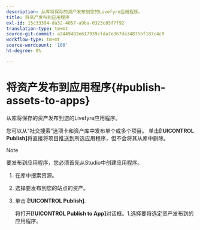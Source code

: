 ```yaml
---
description: 从库将保存的资产发布到您的Livefyre应用程序。
title: 将资产发布到应用程序
exl-id: 15c33394-da32-4057-a9ba-0323c85f7f92
translation-type: tm+mt
source-git-commit: a2449482e617939cfda7e367da34875bf187c4c9
workflow-type: tm+mt
source-wordcount: '108'
ht-degree: 0%

---
```


# 将资产发布到应用程序{#publish-assets-to-apps}

从库将保存的资产发布到您的Livefyre应用程序。

您可以从“社交搜索”选项卡和资产库中发布单个或多个项目。 单击&#x200B;**[!UICONTROL Publish]**&#x200B;将直接将项目推送到所选应用程序，但不会将其从库中删除。

>[!NOTE]
>
>要发布到应用程序，您必须首先从Studio中创建应用程序。

1. 在库中搜索资源。
1. 选择要发布到您的站点的资产。
1. 单击 **[!UICONTROL Publish]**.

   将打开&#x200B;**[!UICONTROL Publish to App]**&#x200B;对话框。1.选择要将选定资产发布到的应用程序。
